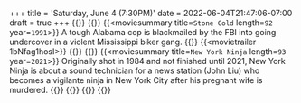 +++
title = 'Saturday, June 4 (7:30PM)'
date = 2022-06-04T21:47:06-07:00
draft = true
+++
{{<movienight>}}
{{<movie>}}
{{<moviesummary title=`Stone Cold` length=`92` year=`1991`>}}
A tough Alabama cop is blackmailed by the FBI into going undercover in a violent Mississippi biker gang.
{{</moviesummary>}}
{{<movietrailer 1bNfag1hosI>}}
{{</movie>}}
{{<movie>}}
{{<moviesummary title=`New York Ninja` length=`93` year=`2021`>}}
Originally shot in 1984 and not finished until 2021, New York Ninja is about a sound technician for a news station (John Liu) who becomes a vigilante ninja in New York City after his pregnant wife is murdered.
{{</moviesummary>}}
{{<movietrailer X1wMt3fgOyM>}}
{{</movie>}}
{{</movienight>}}